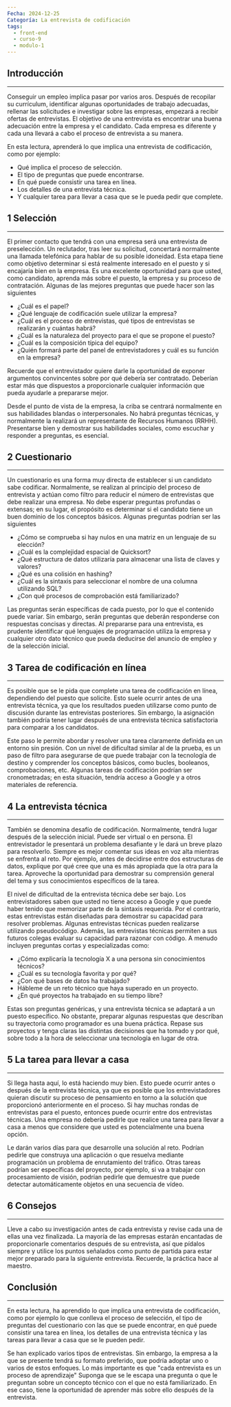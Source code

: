 ```yaml
---
Fecha: 2024-12-25
Categoría: La entrevista de codificación
tags:
  - front-end
  - curso-9
  - modulo-1
---
```

## **Introducción**
---
Conseguir un empleo implica pasar por varios aros. Después de recopilar su currículum, identificar algunas oportunidades de trabajo adecuadas, rellenar las solicitudes e investigar sobre las empresas, empezará a recibir ofertas de entrevistas. El objetivo de una entrevista es encontrar una buena adecuación entre la empresa y el candidato. Cada empresa es diferente y cada una llevará a cabo el proceso de entrevista a su manera.

En esta lectura, aprenderá lo que implica una entrevista de codificación, como por ejemplo:

- Qué implica el proceso de selección.
- El tipo de preguntas que puede encontrarse.
- En qué puede consistir una tarea en línea.
- Los detalles de una entrevista técnica.
- Y cualquier tarea para llevar a casa que se le pueda pedir que complete.

## **1 Selección**
---
El primer contacto que tendrá con una empresa será una entrevista de preselección. Un reclutador, tras leer su solicitud, concertará normalmente una llamada telefónica para hablar de su posible idoneidad. Esta etapa tiene como objetivo determinar si está realmente interesado en el puesto y si encajaría bien en la empresa. Es una excelente oportunidad para que usted, como candidato, aprenda más sobre el puesto, la empresa y su proceso de contratación. Algunas de las mejores preguntas que puede hacer son las siguientes

- ¿Cuál es el papel?
- ¿Qué lenguaje de codificación suele utilizar la empresa?
- ¿Cuál es el proceso de entrevistas, qué tipos de entrevistas se realizarán y cuántas habrá?
- ¿Cuál es la naturaleza del proyecto para el que se propone el puesto?
- ¿Cuál es la composición típica del equipo?
- ¿Quién formará parte del panel de entrevistadores y cuál es su función en la empresa?

Recuerde que el entrevistador quiere darle la oportunidad de exponer argumentos convincentes sobre por qué debería ser contratado. Deberían estar más que dispuestos a proporcionarle cualquier información que pueda ayudarle a prepararse mejor.

Desde el punto de vista de la empresa, la criba se centrará normalmente en sus habilidades blandas o interpersonales. No habrá preguntas técnicas, y normalmente la realizará un representante de Recursos Humanos (RRHH). Presentarse bien y demostrar sus habilidades sociales, como escuchar y responder a preguntas, es esencial.

## **2 Cuestionario**
---
Un cuestionario es una forma muy directa de establecer si un candidato sabe codificar. Normalmente, se realizan al principio del proceso de entrevista y actúan como filtro para reducir el número de entrevistas que debe realizar una empresa. No debe esperar preguntas profundas o extensas; en su lugar, el propósito es determinar si el candidato tiene un buen dominio de los conceptos básicos. Algunas preguntas podrían ser las siguientes

- ¿Cómo se comprueba si hay nulos en una matriz en un lenguaje de su elección?
- ¿Cuál es la complejidad espacial de Quicksort?
- ¿Qué estructura de datos utilizaría para almacenar una lista de claves y valores?
- ¿Qué es una colisión en hashing?
- ¿Cuál es la sintaxis para seleccionar el nombre de una columna utilizando SQL?
- ¿Con qué procesos de comprobación está familiarizado?

Las preguntas serán específicas de cada puesto, por lo que el contenido puede variar. Sin embargo, serán preguntas que deberán responderse con respuestas concisas y directas. Al prepararse para una entrevista, es prudente identificar qué lenguajes de programación utiliza la empresa y cualquier otro dato técnico que pueda deducirse del anuncio de empleo y de la selección inicial.

## **3 Tarea de codificación en línea**
---
Es posible que se le pida que complete una tarea de codificación en línea, dependiendo del puesto que solicite. Esto suele ocurrir antes de una entrevista técnica, ya que los resultados pueden utilizarse como punto de discusión durante las entrevistas posteriores. Sin embargo, la asignación también podría tener lugar después de una entrevista técnica satisfactoria para comparar a los candidatos.

Este paso le permite abordar y resolver una tarea claramente definida en un entorno sin presión. Con un nivel de dificultad similar al de la prueba, es un paso de filtro para asegurarse de que puede trabajar con la tecnología de destino y comprender los conceptos básicos, como bucles, booleanos, comprobaciones, etc. Algunas tareas de codificación podrían ser cronometradas; en esta situación, tendría acceso a Google y a otros materiales de referencia.

## **4 La entrevista técnica**
---
También se denomina desafío de codificación. Normalmente, tendrá lugar después de la selección inicial. Puede ser virtual o en persona. El entrevistador le presentará un problema desafiante y le dará un breve plazo para resolverlo. Siempre es mejor comentar sus ideas en voz alta mientras se enfrenta al reto. Por ejemplo, antes de decidirse entre dos estructuras de datos, explique por qué cree que una es más apropiada que la otra para la tarea. Aproveche la oportunidad para demostrar su comprensión general del tema y sus conocimientos específicos de la tarea.

El nivel de dificultad de la entrevista técnica debe ser bajo. Los entrevistadores saben que usted no tiene acceso a Google y que puede haber tenido que memorizar parte de la sintaxis requerida. Por el contrario, estas entrevistas están diseñadas para demostrar su capacidad para resolver problemas. Algunas entrevistas técnicas pueden realizarse utilizando pseudocódigo. Además, las entrevistas técnicas permiten a sus futuros colegas evaluar su capacidad para razonar con código. A menudo incluyen preguntas cortas y especializadas como:

- ¿Cómo explicaría la tecnología X a una persona sin conocimientos técnicos?
- ¿Cuál es su tecnología favorita y por qué?
- ¿Con qué bases de datos ha trabajado?
- Hábleme de un reto técnico que haya superado en un proyecto.
- ¿En qué proyectos ha trabajado en su tiempo libre?

Estas son preguntas genéricas, y una entrevista técnica se adaptará a un puesto específico. No obstante, preparar algunas respuestas que describan su trayectoria como programador es una buena práctica. Repase sus proyectos y tenga claras las distintas decisiones que ha tomado y por qué, sobre todo a la hora de seleccionar una tecnología en lugar de otra.

## **5 La tarea para llevar a casa**
---
Si llega hasta aquí, lo está haciendo muy bien. Esto puede ocurrir antes o después de la entrevista técnica, ya que es posible que los entrevistadores quieran discutir su proceso de pensamiento en torno a la solución que proporcionó anteriormente en el proceso. Si hay muchas rondas de entrevistas para el puesto, entonces puede ocurrir entre dos entrevistas técnicas. Una empresa no debería pedirle que realice una tarea para llevar a casa a menos que considere que usted es potencialmente una buena opción.

Le darán varios días para que desarrolle una solución al reto. Podrían pedirle que construya una aplicación o que resuelva mediante programación un problema de enrutamiento del tráfico. Otras tareas podrían ser específicas del proyecto, por ejemplo, si va a trabajar con procesamiento de visión, podrían pedirle que demuestre que puede detectar automáticamente objetos en una secuencia de vídeo.

## **6 Consejos**
---
Lleve a cabo su investigación antes de cada entrevista y revise cada una de ellas una vez finalizada. La mayoría de las empresas estarán encantadas de proporcionarle comentarios después de su entrevista, así que pídalos siempre y utilice los puntos señalados como punto de partida para estar mejor preparado para la siguiente entrevista. Recuerde, la práctica hace al maestro.

## **Conclusión**
---
En esta lectura, ha aprendido lo que implica una entrevista de codificación, como por ejemplo lo que conlleva el proceso de selección, el tipo de preguntas del cuestionario con las que se puede encontrar, en qué puede consistir una tarea en línea, los detalles de una entrevista técnica y las tareas para llevar a casa que se le pueden pedir.

Se han explicado varios tipos de entrevistas. Sin embargo, la empresa a la que se presente tendrá su formato preferido, que podría adoptar uno o varios de estos enfoques. Lo más importante es que "cada entrevista es un proceso de aprendizaje" Suponga que se le escapa una pregunta o que le preguntan sobre un concepto técnico con el que no está familiarizado. En ese caso, tiene la oportunidad de aprender más sobre ello después de la entrevista.